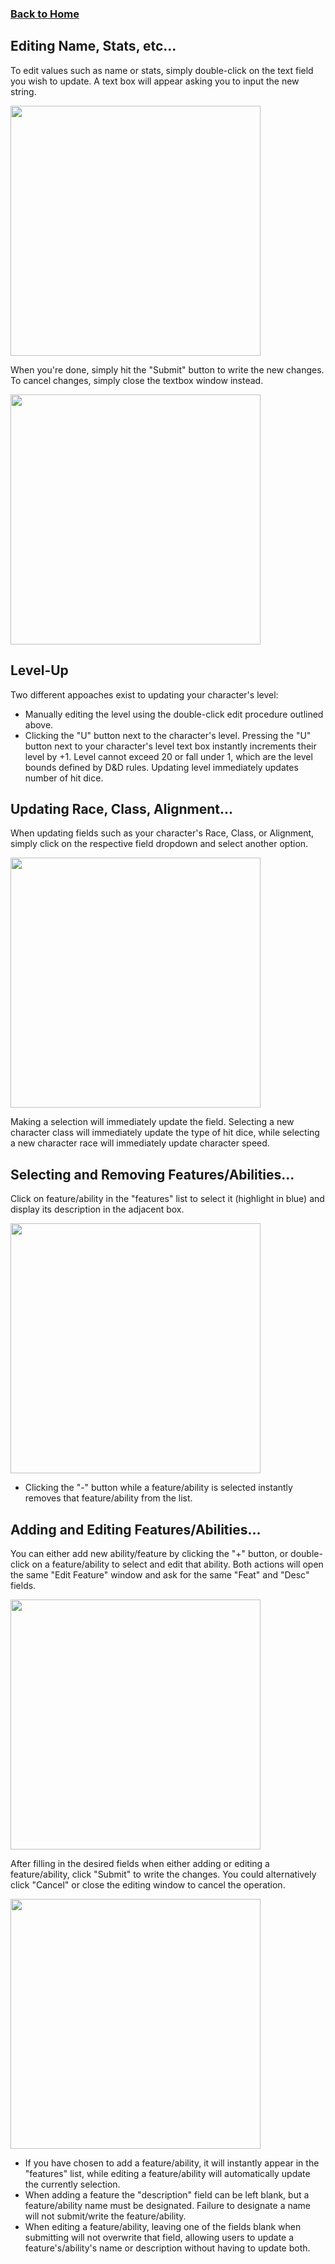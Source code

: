 ### [Back to Home]

## Editing Name, Stats, etc... 
To edit values such as name or stats, simply double-click on the text field you wish to update. A text box will appear asking you to input the new string.
<!-- Demo Image of Software -->
<image align="center" src="https://user-images.githubusercontent.com/39421939/134979087-0a0fae77-9a41-457a-90f5-7e0ede35f8e6.png" height="400">

When you're done, simply hit the "Submit" button to write the new changes. To cancel changes, simply close the textbox window instead. 

<!-- Demo Image of Software -->
<image align="center" src="https://user-images.githubusercontent.com/39421939/134977150-f2449998-5345-4505-8504-178107c90f50.png" height="400">
  

## Level-Up
Two different appoaches exist to updating your character's level: 
- Manually editing the level using the double-click edit procedure outlined above.
- Clicking the "U" button next to the character's level.
Pressing the "U" button next to your character's level text box instantly increments their level by +1. Level cannot exceed 20 or fall under 1, which are the level bounds defined by D&D rules. Updating level immediately updates number of hit dice.


## Updating Race, Class, Alignment...
When updating fields such as your character's Race, Class, or Alignment, simply click on the respective field dropdown and select another option.
<!-- Demo Image of Software -->
<image align="center" src="https://user-images.githubusercontent.com/39421939/134978830-54bf9c1d-65a8-4177-8036-675ad0bffac1.png" height="400">

Making a selection will immediately update the field. Selecting a new character class will immediately update the type of hit dice, while selecting a new character race will immediately update character speed.
  

## Selecting and Removing Features/Abilities...
Click on feature/ability in the "features" list to select it (highlight in blue) and display its description in the adjacent box.
<!-- Demo Image of Software -->
<image align="center" src="https://user-images.githubusercontent.com/39421939/134979271-6a061ee0-6182-4eb3-8987-bd5772956e81.png" height="400">

- Clicking the "-" button while a feature/ability is selected instantly removes that feature/ability from the list.
  

## Adding and Editing Features/Abilities...
You can either add new ability/feature by clicking the "+" button, or double-click on a feature/ability to select and edit that ability. Both actions will open the same "Edit Feature" window and ask for the same "Feat" and "Desc" fields.
<!-- Demo Image of Software -->
<image align="center" src="https://user-images.githubusercontent.com/39421939/134979488-1057228c-8ed1-4dd5-b8a8-a253e308afdb.png" height="400">

After filling in the desired fields when either adding or editing a feature/ability, click "Submit" to write the changes. You could alternatively click "Cancel" or close the editing window to cancel the operation. 

<!-- Demo Image of Software -->
<image align="center" src="https://user-images.githubusercontent.com/39421939/134979692-c186b45e-31f4-45b8-a862-72d9a893f6b4.png" height="400">

- If you have chosen to add a feature/ability, it will instantly appear in the "features" list, while editing a feature/ability will automatically update the currently selection.
- When adding a feature the "description" field can be left blank, but a feature/ability name must be designated. Failure to designate a name will not submit/write the feature/ability.
- When editing a feature/ability, leaving one of the fields blank when submitting will not overwrite that field, allowing users to update a feature's/ability's name or description without having to update both. 

<!-- Embedded Links -->
[Back to Home]:   https://github.com/naberatu/HeroViewer
